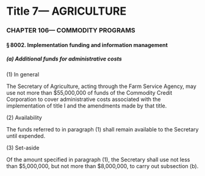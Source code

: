 
# Title 7— AGRICULTURE
### CHAPTER 106— COMMODITY PROGRAMS
#### § 8002. Implementation funding and information management
##### (a) Additional funds for administrative costs

(1) In general

The Secretary of Agriculture, acting through the Farm Service Agency, may use not more than $55,000,000 of funds of the Commodity Credit Corporation to cover administrative costs associated with the implementation of title I and the amendments made by that title.

(2) Availability

The funds referred to in paragraph (1) shall remain available to the Secretary until expended.

(3) Set-aside

Of the amount specified in paragraph (1), the Secretary shall use not less than $5,000,000, but not more than $8,000,000, to carry out subsection (b).
